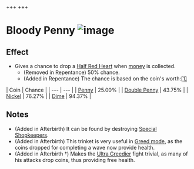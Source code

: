 +++
+++

 # Bloody Penny ![image](/image/Bloody_Penny.png) 

Effect
--------


* Gives a chance to drop a [Half Red Heart](/wiki/Hearts#Half_Red_Heart "Hearts") when [money](/wiki/Coins "Coins") is collected.
	+ (Removed in Repentance) 50% chance.
	+ (Added in Repentance) The chance is based on the coin's worth:[[1]](#cite_note-1)




| Coin
 | Chance
 |
| --- | --- |
| [Penny](/wiki/Coins#Penny "Coins") | 25.00%
 |
| [Double Penny](/wiki/Coins#Double_Penny "Coins") | 43.75%
 |
| [Nickel](/wiki/Coins#Nickel "Coins") | 76.27%
 |
| [Dime](/wiki/Coins#Dime "Coins") | 94.37%
 |


Notes
-------


* (Added in Afterbirth) It can be found by destroying [Special Shopkeepers](/wiki/Special_Shopkeeper "Special Shopkeeper").
* (Added in Afterbirth) This trinket is very useful in [Greed mode](/wiki/Greed_mode "Greed mode"), as the coins dropped for completing a wave now provide health.
* (Added in Afterbirth †) Makes the [Ultra Greedier](/wiki/Ultra_Greedier "Ultra Greedier") fight trivial, as many of his attacks drop coins, thus providing free health.



